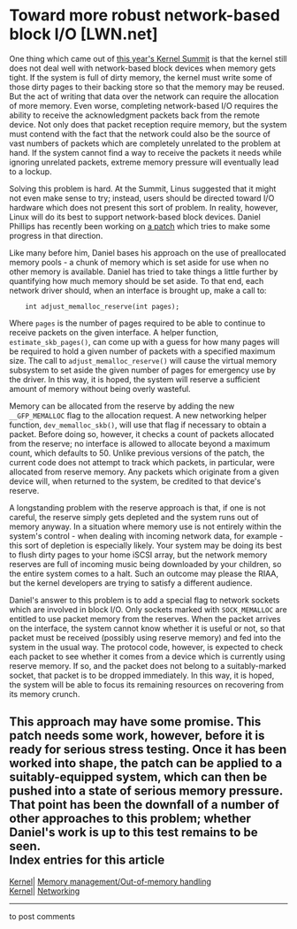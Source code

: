 # Toward more robust network-based block I/O [LWN.net]

One thing which came out of [this year's Kernel Summit](/Articles/KernelSummit2005/) is that the kernel still does not deal well with network-based block devices when memory gets tight. If the system is full of dirty memory, the kernel must write some of those dirty pages to their backing store so that the memory may be reused. But the act of writing that data over the network can require the allocation of more memory. Even worse, completing network-based I/O requires the ability to receive the acknowledgment packets back from the remote device. Not only does that packet reception require memory, but the system must contend with the fact that the network could also be the source of vast numbers of packets which are completely unrelated to the problem at hand. If the system cannot find a way to receive the packets it needs while ignoring unrelated packets, extreme memory pressure will eventually lead to a lockup. 

Solving this problem is hard. At the Summit, Linus suggested that it might not even make sense to try; instead, users should be directed toward I/O hardware which does not present this sort of problem. In reality, however, Linux will do its best to support network-based block devices. Daniel Phillips has recently been working on [a patch](http://lwn.net/Articles/146652/) which tries to make some progress in that direction. 

Like many before him, Daniel bases his approach on the use of preallocated memory pools - a chunk of memory which is set aside for use when no other memory is available. Daniel has tried to take things a little further by quantifying how much memory should be set aside. To that end, each network driver should, when an interface is brought up, make a call to: 
    
    
        int adjust_memalloc_reserve(int pages);
    

Where `pages` is the number of pages required to be able to continue to receive packets on the given interface. A helper function, `estimate_skb_pages()`, can come up with a guess for how many pages will be required to hold a given number of packets with a specified maximum size. The call to `adjust_memalloc_reserve()` will cause the virtual memory subsystem to set aside the given number of pages for emergency use by the driver. In this way, it is hoped, the system will reserve a sufficient amount of memory without being overly wasteful. 

Memory can be allocated from the reserve by adding the new `__GFP_MEMALLOC` flag to the allocation request. A new networking helper function, `dev_memalloc_skb()`, will use that flag if necessary to obtain a packet. Before doing so, however, it checks a count of packets allocated from the reserve; no interface is allowed to allocate beyond a maximum count, which defaults to 50. Unlike previous versions of the patch, the current code does not attempt to track which packets, in particular, were allocated from reserve memory. Any packets which originate from a given device will, when returned to the system, be credited to that device's reserve. 

A longstanding problem with the reserve approach is that, if one is not careful, the reserve simply gets depleted and the system runs out of memory anyway. In a situation where memory use is not entirely within the system's control - when dealing with incoming network data, for example - this sort of depletion is especially likely. Your system may be doing its best to flush dirty pages to your home iSCSI array, but the network memory reserves are full of incoming music being downloaded by your children, so the entire system comes to a halt. Such an outcome may please the RIAA, but the kernel developers are trying to satisfy a different audience. 

Daniel's answer to this problem is to add a special flag to network sockets which are involved in block I/O. Only sockets marked with `SOCK_MEMALLOC` are entitled to use packet memory from the reserves. When the packet arrives on the interface, the system cannot know whether it is useful or not, so that packet must be received (possibly using reserve memory) and fed into the system in the usual way. The protocol code, however, is expected to check each packet to see whether it comes from a device which is currently using reserve memory. If so, and the packet does not belong to a suitably-marked socket, that packet is to be dropped immediately. In this way, it is hoped, the system will be able to focus its remaining resources on recovering from its memory crunch. 

This approach may have some promise. This patch needs some work, however, before it is ready for serious stress testing. Once it has been worked into shape, the patch can be applied to a suitably-equipped system, which can then be pushed into a state of serious memory pressure. That point has been the downfall of a number of other approaches to this problem; whether Daniel's work is up to this test remains to be seen.  
Index entries for this article  
---  
[Kernel](/Kernel/Index)| [Memory management/Out-of-memory handling](/Kernel/Index#Memory_management-Out-of-memory_handling)  
[Kernel](/Kernel/Index)| [Networking](/Kernel/Index#Networking)  
  


* * *

to post comments 
